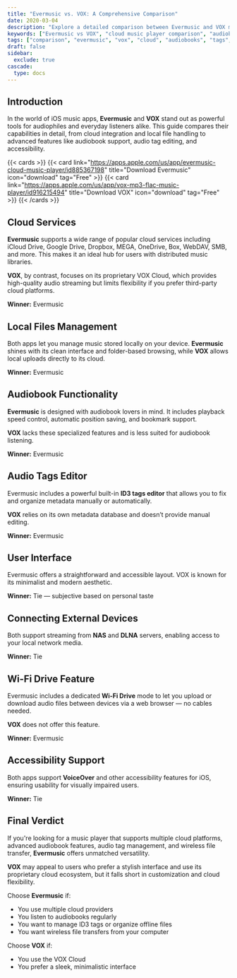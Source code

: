 ```yaml
---
title: "Evermusic vs. VOX: A Comprehensive Comparison"
date: 2020-03-04
description: "Explore a detailed comparison between Evermusic and VOX music players for iOS. Learn how they stack up in cloud integration, audiobook support, audio tag editing, and more."
keywords: ["Evermusic vs VOX", "cloud music player comparison", "audiobook support iOS", "audio tags editor", "best music player iPhone", "Wi-Fi drive iOS", "VOX music app alternative", "music player for cloud storage", "local music manager iOS"]
tags: ["comparison", "evermusic", "vox", "cloud", "audiobooks", "tags", "streaming", "apps", "music player", "ios"]
draft: false
sidebar:
  exclude: true
cascade:
  type: docs
---
```




## Introduction

In the world of iOS music apps, **Evermusic** and **VOX** stand out as powerful tools for audiophiles and everyday listeners alike. This guide compares their capabilities in detail, from cloud integration and local file handling to advanced features like audiobook support, audio tag editing, and accessibility.

{{< cards >}}
  {{< card link="https://apps.apple.com/us/app/evermusic-cloud-music-player/id885367198" title="Download Evermusic" icon="download" tag="Free" >}}
  {{< card link="https://apps.apple.com/us/app/vox-mp3-flac-music-player/id916215494" title="Download VOX" icon="download" tag="Free" >}}
{{< /cards >}}

## Cloud Services

**Evermusic** supports a wide range of popular cloud services including iCloud Drive, Google Drive, Dropbox, MEGA, OneDrive, Box, WebDAV, SMB, and more. This makes it an ideal hub for users with distributed music libraries.

**VOX**, by contrast, focuses on its proprietary VOX Cloud, which provides high-quality audio streaming but limits flexibility if you prefer third-party cloud platforms.

**Winner:** Evermusic

## Local Files Management

Both apps let you manage music stored locally on your device. **Evermusic** shines with its clean interface and folder-based browsing, while **VOX** allows local uploads directly to its cloud.

**Winner:** Evermusic

## Audiobook Functionality

**Evermusic** is designed with audiobook lovers in mind. It includes playback speed control, automatic position saving, and bookmark support.

**VOX** lacks these specialized features and is less suited for audiobook listening.

**Winner:** Evermusic

## Audio Tags Editor

Evermusic includes a powerful built-in **ID3 tags editor** that allows you to fix and organize metadata manually or automatically.

**VOX** relies on its own metadata database and doesn’t provide manual editing.

**Winner:** Evermusic

## User Interface

Evermusic offers a straightforward and accessible layout. VOX is known for its minimalist and modern aesthetic.

**Winner:** Tie — subjective based on personal taste

## Connecting External Devices

Both support streaming from **NAS** and **DLNA** servers, enabling access to your local network media.

**Winner:** Tie

## Wi-Fi Drive Feature

Evermusic includes a dedicated **Wi-Fi Drive** mode to let you upload or download audio files between devices via a web browser — no cables needed.

**VOX** does not offer this feature.

**Winner:** Evermusic

## Accessibility Support

Both apps support **VoiceOver** and other accessibility features for iOS, ensuring usability for visually impaired users.

**Winner:** Tie

## Final Verdict

If you're looking for a music player that supports multiple cloud platforms, advanced audiobook features, audio tag management, and wireless file transfer, **Evermusic** offers unmatched versatility.

**VOX** may appeal to users who prefer a stylish interface and use its proprietary cloud ecosystem, but it falls short in customization and cloud flexibility.

Choose **Evermusic** if:
- You use multiple cloud providers
- You listen to audiobooks regularly
- You want to manage ID3 tags or organize offline files
- You want wireless file transfers from your computer

Choose **VOX** if:
- You use the VOX Cloud
- You prefer a sleek, minimalistic interface
